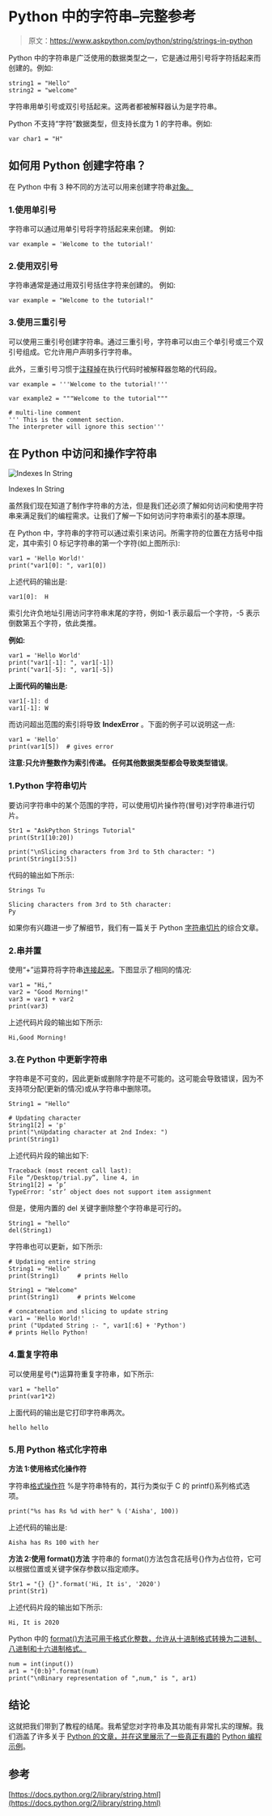 # Python 中的字符串–完整参考

> 原文：<https://www.askpython.com/python/string/strings-in-python>

Python 中的字符串是广泛使用的数据类型之一，它是通过用引号将字符括起来而创建的。例如:

```
string1 = "Hello"
string2 = "welcome"

```

字符串用单引号或双引号括起来。这两者都被解释器认为是字符串。

Python 不支持“字符”数据类型，但支持长度为 1 的字符串。例如:

```
var char1 = "H"

```

## 如何用 Python 创建字符串？

在 Python 中有 3 种不同的方法可以用来创建字符串[对象。](https://www.askpython.com/python/oops/python-classes-objects)

### 1.使用单引号

字符串可以通过用单引号将字符括起来来创建。
例如:

```
var example = 'Welcome to the tutorial!'

```

### 2.使用双引号

字符串通常是通过用双引号括住字符来创建的。
例如:

```
var example = "Welcome to the tutorial!"

```

### 3.使用三重引号

可以使用三重引号创建字符串。通过三重引号，字符串可以由三个单引号或三个双引号组成。它允许用户声明多行字符串。

此外，三重引号习惯于[注释掉](https://www.askpython.com/python/python-comments)在执行代码时被解释器忽略的代码段。

```
var example = '''Welcome to the tutorial!'''

var example2 = """Welcome to the tutorial"""

# multi-line comment
''' This is the comment section.
The interpreter will ignore this section'''

```

## 在 Python 中访问和操作字符串

![Indexes In String](img/2013c05a0a8185e3618282a5c7214c81.png)

Indexes In String

虽然我们现在知道了制作字符串的方法，但是我们还必须了解如何访问和使用字符串来满足我们的编程需求。让我们了解一下如何访问字符串索引的基本原理。

在 Python 中，字符串的字符可以通过索引来访问。所需字符的位置在方括号中指定，其中索引 0 标记字符串的第一个字符(如上图所示):

```
var1 = 'Hello World!'
print("var1[0]: ", var1[0])

```

上述代码的输出是:

```
var1[0]:  H

```

索引允许负地址引用访问字符串末尾的字符，例如-1 表示最后一个字符，-5 表示倒数第五个字符，依此类推。

**例如:**

```
var1 = 'Hello World'
print("var1[-1]: ", var1[-1])
print("var1[-5]: ", var1[-5])

```

**上面代码的输出是:**

```
var1[-1]: d
var1[-1]: W

```

而访问超出范围的索引将导致 **IndexError** 。下面的例子可以说明这一点:

```
var1 = 'Hello'
print(var1[5])  # gives error

```

**注意:**只允许整数作为索引传递。
任何其他数据类型都会导致**类型错误**。

### 1.Python 字符串切片

要访问字符串中的某个范围的字符，可以使用切片操作符(冒号)对字符串进行切片。

```
Str1 = "AskPython Strings Tutorial"
print(Str1[10:20]) 

print("\nSlicing characters from 3rd to 5th character: ") 
print(String1[3:5]) 

```

代码的输出如下所示:

```
Strings Tu

Slicing characters from 3rd to 5th character: 
Py

```

如果你有兴趣进一步了解细节，我们有一篇关于 Python [字符串切片](https://www.askpython.com/python/string/slice-strings-in-python)的综合文章。

### 2.串并置

使用“+”运算符将字符串[连接起来](https://www.askpython.com/python/string/string-concatenation-in-python)。下图显示了相同的情况:

```
var1 = "Hi,"
var2 = "Good Morning!"
var3 = var1 + var2
print(var3)

```

上述代码片段的输出如下所示:

```
Hi,Good Morning!

```

### 3.在 Python 中更新字符串

字符串是不可变的，因此更新或删除字符是不可能的。这可能会导致错误，因为不支持项分配(更新的情况)或从字符串中删除项。

```
String1 = "Hello"

# Updating character 
String1[2] = 'p'
print("\nUpdating character at 2nd Index: ") 
print(String1) 

```

上述代码片段的输出如下:

```
Traceback (most recent call last):
File “/Desktop/trial.py”, line 4, in
String1[2] = ‘p’
TypeError: ‘str’ object does not support item assignment

```

但是，使用内置的 del 关键字删除整个字符串是可行的。

```
String1 = "hello"
del(String1)

```

字符串也可以更新，如下所示:

```
# Updating entire string
String1 = "Hello"
print(String1)     # prints Hello

String1 = "Welcome"
print(String1)     # prints Welcome

# concatenation and slicing to update string
var1 = 'Hello World!'
print ("Updated String :- ", var1[:6] + 'Python')
# prints Hello Python!

```

### 4.重复字符串

可以使用星号(*)运算符重复字符串，如下所示:

```
var1 = "hello"
print(var1*2)    

```

上面代码的输出是它打印字符串两次。

```
hello hello

```

### 5.用 Python 格式化字符串

**方法 1:使用格式化操作符**

字符串[格式操作符](https://www.askpython.com/python/string/python-f-string) %是字符串特有的，其行为类似于 C 的 printf()系列格式选项。

```
print("%s has Rs %d with her" % ('Aisha', 100))

```

上述代码的输出是:

```
Aisha has Rs 100 with her

```

**方法 2:使用 format()方法**
字符串的 format()方法包含花括号{}作为占位符，它可以根据位置或关键字保存参数以指定顺序。

```
Str1 = "{} {}".format('Hi, It is', '2020')
print(Str1)

```

上述代码片段的输出如下所示:

```
Hi, It is 2020

```

Python 中的 [format()方法可用于格式化整数，允许从十进制格式转换为二进制、八进制和十六进制格式。](https://www.askpython.com/python/string/python-format-function)

```
num = int(input())
ar1 = "{0:b}".format(num) 
print("\nBinary representation of ",num," is ", ar1)

```

## 结论

这就把我们带到了教程的结尾。我希望您对字符串及其功能有非常扎实的理解。我们涵盖了许多关于 [Python 的文章，并在这里展示了一些真正有趣的](https://www.askpython.com/python/oops) [Python 编程示例](https://www.askpython.com/python/examples)。

## 参考

[https://docs.python.org/2/library/string.html](https://docs.python.org/2/library/string.html)